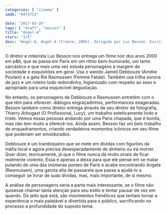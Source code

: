 ```yaml
---
categories: [ "cinema" ]
imdb: "0473753"

date: "2017-03-26"
tags: [ "draft", "movies" ]
title: "Angel-A"
stars: "3/5"
desc: "Angel-A. Angel-A (France, 2005). Dirigido por Luc Besson. Escrito por Luc Besson. Com Jamel Debbouze (André Moussah), Rie Rasmussen (Angel-A), Gilbert Melki (Franck), Serge Riaboukine (Pedro), Akim Chir (Le chef des malfrats), Eric Balliet (Garde du corps Franck), Loïc Pora (Le malfrat #2), Venus Boone (La mère d'Angela), Jérôme Guesdon (Le malfrat #3)."
---
```

O diretor e roteirista Luc Besson nos entrega um filme noir dos anos 2000 em p&b, que se passa em Paris em um ritmo bem-humorado, um tanto sarcástico e que mais uma vez estuda personagens à margem da sociedade e esquisitões em geral. Usa o weirdo Jameil Debbouze (Amélie Poulain) e a gata Rie Rasmussen (Femme Fatale). Também usa trilha sonora de jazz e um roteiro todo redondinho, higienizado com respeito ao sexo e apropriado para uma esquecível degustação.

No entanto, os personagens de Debbouze e Rasmussen entretém com o que têm para oferecer: diálogos engraçadinhos, performances exageradas. Besson também como diretor entrega através de seu diretor de fotografia, Thierry Arbogast (O Profissional, Lucy), um trabalho esteticamente lindo e triste. Vemos essas pessoas andando por uma Paris chapada, que é bonita, mas não tem muito a oferecê-los. Ainda assim, Besson faz um belo trabalho de enquadramentos, criando verdadeiros momentos icônicos em seu filme que poderiam ser emoldurados.

Debbouze é um trambiqueiro que se mete em dívidas com figurões da máfia local e agora precisa desesperadamente de dinheiro ou irá morrer. Quer dizer, teoricamente, já que o filme nunca dá muito sinais de ficar realmente violento. Essa é apenas a deixa para que ele pense em se matar pulando de uma das inúmeras pontes de Paris e acabe encontrando Angela (Rasmussen), uma garota alta de passarela que passa a ajudá-lo a conseguir se livrar de suas dívidas, mas, mais importante, de si mesmo.

A análise de personagens seria a parte mais interessante, se o filme não quisesse chamar tanta atenção para seu estilo e tentar pausar de vez em quando. Do jeito que está, são movimentos frenéticos que tentam tornar a experiência o mais palatável e divertida para o público, sacrificando no processo a profundidade do suposto tema.

